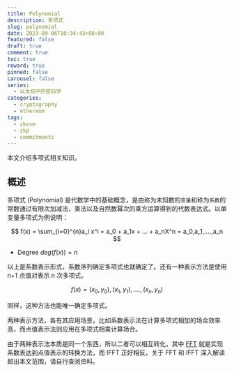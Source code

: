 ```yaml
---
title: Polynomial
description: 多项式
slug: polynomial
date: 2023-09-06T10:34:43+08:00
featured: false
draft: true
comment: true
toc: true
reward: true
pinned: false
carousel: false
series: 
  - 以太坊中的密码学
categories:
  - cryptography
  - ethereum
tags:
  - zkevm
  - zkp
  - commitments
---
```


本文介绍多项式相关知识。

<!--more-->

## 概述

多项式 (Polynomial) 是代数学中的基础概念，是由称为未知数的`变量`和称为`系数`的常数通过有限次加减法，乘法以及自然数幂次的乘方运算得到的代数表达式。以单变量多项式为例说明：

$$
f(x) = \sum_{i=0}^{n}a_i x^i = a_0 + a_1x + ... + a_nX^n = a_0,a_1,....,a_n
$$

- Degree $deg(f(x))=n$

以上是系数表示形式，系数序列确定多项式也就确定了。还有一种表示方法是使用 n+1 点值对表示 n 次多项式。

$$
f(x) = (x_0,y_0),(x_1,y_1),....,(x_n,y_n)
$$

同样，这种方法也能唯一确定多项式。

两种表示方法，各有其应用场景，比如系数表示法在计算多项式相加的场合效率高，而点值表示法则应用在多项式相乘计算场合。

由于两种表示法本质是同一个东西，所以二者可以相互转化，其中 [FFT](https://oi-wiki.org/math/poly/fft/) 就是实现系数表达到点值表示的转换方法，而 IFFT 正好相反。关于 FFT 和 IFFT 深入解读超出本文范围，请自行查阅资料。
